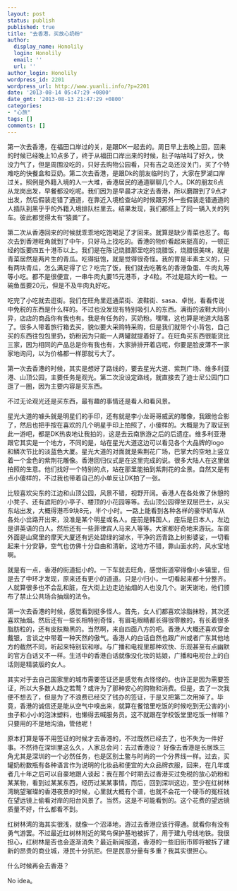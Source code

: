 ```yaml
---
layout: post
status: publish
published: true
title: "去香港，买放心奶粉"
author:
  display_name: Honolily
  login: Honolily
  email: ''
  url: ''
author_login: Honolily
wordpress_id: 2201
wordpress_url: http://www.yuanli.info/?p=2201
date: '2013-08-14 05:47:29 +0800'
date_gmt: '2013-08-13 21:47:29 +0800'
categories:
- "心旅"
tags: []
comments: []
---
```

<p>第一次去香港，在福田口岸过的关，是跟DK一起去的。周日早上去晚上回，回来的时候已经晚上10点多了，终于从福田口岸出来的时候，肚子咕咕叫了好久，快没力气了，但是周围没吃的，只好去购物公园看，只有吉之岛还没关门，买了个特难吃的快餐盒和豆奶。第二次去香港，是跟Dk的朋友临时约了，大家在罗湖口岸过关。照例是外籍入境的人一大堆，香港居民的通道聊聊几个人。DK的朋友6点从龙岗出发，早餐都没吃呢。我们因为是早晨才决定去香港，所以磨蹭到了9点才出发，然后假装走错了通道，在靠近入境检查站的时候跟另外一些假装走错通道的人插队到黑乎乎的外籍入境排队栏里去。结果发现，我们都搭上了同一辆入关的列车。彼此都觉得太有&ldquo;猿粪&rdquo;了。</p>
<p>第二次从香港回来的时候就乖乖地吃饱喝足了才回来。就算是缺少青菜也忍了。每次去到香港旺角就到了中午，只好马上找吃的。香港的物价看起来挺高的，一顿正经的饭要四五十港币以上。我们是在陈记烧腊那里吃的烧腊饭，烧腊很美味，就是青菜居然是两片生的青瓜。吃得挺饱，就是觉得很奇怪。我的胃是半素主义的，只有两块青瓜，怎么满足得了它？吃完了饭，我们就去吃著名的香港鱼蛋、牛肉丸等等小吃。都不是很便宜，一串牛肉丸要15元港币，才4粒。不过是超大的一粒。一碗鱼蛋要20元，但是不及牛肉丸好吃。</p>
<p>吃完了小吃就去逛街。我们在旺角里逛通菜街、波鞋街、sasa、卓悦，看看传说中免税的东西是什么样的。不过也没发现有特别吸引人的东西。满街的波鞋大同小异，店店的商品你有我也有。我是有任务的，买奶粉。嘿嘿，这也算是地道大陆客了。很多人带着旅行箱去买，貌似要大采购特采购，但是我们就带个小背包，自己买的东西往包包里扔，奶粉因为只能一人两罐就提着好了。在旺角买东西很能货比三家，因为相同的产品总是你有我也有，大家排排开着店呢，你要是脸皮薄不一家家地询问，以为价格都一样那就亏大了。</p>
<p>第一次去香港的时候，其实是想好了路线的，要去星光大道、紫荆广场、维多利亚港、山顶公园，主要任务是观光。第二次没设定路线，就直接去了迪士尼公园门口逛了一圈，因为主要内容是买东西。</p>
<p>不过无论观光还是买东西，最有趣的事情还是看人和看风景。</p>
<p>星光大道的噱头就是明星们的手印，还有就是李小龙哥哥威武的雕像，我跟他合影了，然后也把手按在喜欢的几个明星手印上拍照了，小傻样的。大概是为了取证到此一游吧，都是DK热衷地让我拍的，这是去云南旅游之后的后遗症。维多利亚港跟它其实是一个地方，不同的是，站在星光大道这边可以看见各个大品牌的logo和鳞次节比的淡蓝色大厦。星光大道的对面就是紫荆花广场，巴掌大的空地上竖立着一个金色的紫荆花雕像。香港回归仪式是在这里完成的说。很多大陆人在这里做拍照的生意。他们找好一个特别的点，站在那里能拍到紫荆花的全景。自然又是有点小傻样的，不过我也带着自己的小单反让DK拍了一张。</p>
<p>比较喜欢尖东的江边和山顶公园，风景不错，视野开阔。香港人在各处做了休憩的小凳子、还有遮阳的小亭子、楼顶的小花园等等。去山顶公园得坐双层巴士，从尖东站出发，大概得港币9块8元，半个小时。一路上能看到各种各样的豪华轿车从各处小岔路开出来，没准是某个明星或名人。座前是韩国人，座后是日本人，左边是讲英语的白人。然后还有一些菲律宾人马来人等等。大家都好奇地来游玩。车窗外面是山窝里的摩天大厦还有远处碧绿的湖水，干净的沥青路上树影婆娑，一切看起来十分安静，空气也仿佛十分自由和清新。这地方不错，靠山面水的，风水宝地啊。</p>
<p>就是有一点，香港的街道挺小的。一下车就去旺角，感觉街道窄得像小乡镇里，但是去了中环才发现，原来还有更小的道道。只是小归小，一切看起来都十分整齐。人就算很多也不会乱和脏，在大街上边走边抽烟的人也没几个。谢天谢地，他们颁布了禁止公共场合抽烟的法令。</p>
<p>第一次去香港的时候，感觉看到挺多怪人。首先，女人们都喜欢涂脂抹粉，其次还喜欢抽烟。然后还有一些长相特别奇怪，有眉毛眼睛都长得很零散的，有长着很多脂肪粒的，还有皮肤黝黑的。当然啊，来自四面八方的吧。香港人大概还喜欢穿金戴银，言谈之中带着一种天然的傲气。香港人的白话自然也跟广州或者广东其他地方的截然不同，听起来特别软和嗲。与广播和电视里那种欢快、乐观甚至有点幽默的官方白话又不一样。生活中的香港白话就像没化妆的姑娘，广播和电视台上的白话则是精装版的女人。</p>
<p>其实对于去自己国家里的城市需要签证还是感觉有点怪怪的。也许正是因为需要签证，所以大多数人趋之若鹜？或许为了那种安心的购物和消费。但是，去了一次我便不想去了，但是为了不浪费已经交了钱办的签证，于是又把第二次用掉了。毕竟，香港的诚信还是能从空气中嗅出来，就算在餐馆里吃饭的时候吃到无公害的小虫子和小小的泡沫塑料，也懒得去喊服务员。这不就跟在学校饭堂里吃饭一样嘛？只要用的不是地沟油，管他呢！</p>
<p>原本打算是等不用签证的时候才去香港的，不过既然已经去了，也不失为一件好事。不然待在深圳里这么久，人家总会问：去过香港没？ 好像去香港是长居珠三角尤其是深圳的一个必然任务，也是区别土鳖与时尚的一个分界线一样。过去，买罐奶粉数瓶有各种语言作为说明的化妆品和便宜的大众品牌衣服，回来，在几年或者几十年之后可以自豪地跟人谈起：我在那个时期去过香港买过免税的放心奶粉和某某物，看到过某某东西，经历过某某事情。而后，回到深圳这边，至少在红树林湾眺望璀璨的香港夜景的时候，心里就大概有个谱，也就不会花一个硬币的冤枉钱在望远镜上偷看对岸的阳台风景了。当然，这是不可能看到的。这个花费的望远镜质量不好，什么都看不到。</p>
<p>红树林湾的海其实很浅，就像一个沼泽地，游过去香港应该行得通。就看你有没有勇气游罢。不过最近红树林附近的鹭鸟保护基地被拆了，用于建九号线地铁。我很担心，红树林是否也会逐渐消失？最近新闻报道，香港的一些旧街市即将被拆了建新的昂贵的商业城，港民十分抗拒。但是民意分量有多重？我其实很担心。</p>
<p>什么时候再会去香港？</p>
<p>No idea。</p>
